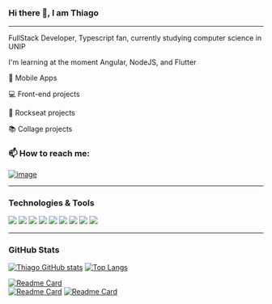 ### Hi there 👋, I am Thiago
___

FullStack Developer, Typescript fan, currently studying computer science in UNIP

I'm learning at the moment Angular, NodeJS, and Flutter

📱 Mobile Apps

💻 Front-end projects

🚀 Rockseat projects

📚 Collage projects

### 📫  How to reach me:

[![image](https://img.shields.io/badge/LinkedIn-0077B5?style=for-the-badge&logo=linkedin&logoColor=white)](https://www.linkedin.com/in/thiago-oliveira-de-paula/)
___

### Technologies & Tools

![](https://img.shields.io/badge/HTML5-E34F26?style=for-the-badge&logo=html5&logoColor=white)
![](https://img.shields.io/badge/CSS3-1572B6?style=for-the-badge&logo=css3&logoColor=white)
![](https://img.shields.io/badge/TypeScript-007ACC?style=for-the-badge&logo=typescript&logoColor=white)
![](https://img.shields.io/badge/Angular-DD0031?style=for-the-badge&logo=angular&logoColor=white)
![](https://img.shields.io/badge/React_Native-20232A?style=for-the-badge&logo=react&logoColor=61DAFB)
![](https://img.shields.io/badge/Node.js-43853D?style=for-the-badge&logo=node.js&logoColor=white)
![](https://img.shields.io/badge/MySQL-00000F?style=for-the-badge&logo=mysql&logoColor=white)
![](https://img.shields.io/badge/Dart-0175C2?style=for-the-badge&logo=dart&logoColor=white)
![](https://img.shields.io/badge/Flutter-02569B?style=for-the-badge&logo=flutter&logoColor=white)
___

### GitHub Stats

[![Thiago GitHub stats](https://github-readme-stats.vercel.app/api?username=thiagoOpaula&show_icons=true&theme=dark)](https://github.com/thiagoOpaula/github-readme-stats)
[![Top Langs](https://github-readme-stats.vercel.app/api/top-langs/?username=thiagoOpaula&layout=compact&theme=dark)](https://github.com/anuraghazra/github-readme-stats)

[![Readme Card](https://github-readme-stats.vercel.app/api/pin/?username=thiagoOpaula&repo=paper-shares&theme=dark)](https://github.com/ThiagoOpaula/paper-shares)
<br>
[![Readme Card](https://github-readme-stats.vercel.app/api/pin/?username=thiagoOpaula&repo=C6-bank-clone&theme=dark)](https://github.com/ThiagoOpaula/C6-bank-clone)
[![Readme Card](https://github-readme-stats.vercel.app/api/pin/?username=thiagoOpaula&repo=Facebook-navbar&theme=dark)](https://github.com/ThiagoOpaula/Facebook-navbar)

<!--
**ThiagoOpaula/ThiagoOpaula** is a ✨ _special_ ✨ repository because its `README.md` (this file) appears on your GitHub profile.

Here are some ideas to get you started:

- 🔭 I’m currently working on ...
- 🌱 I’m currently learning ...
- 👯 I’m looking to collaborate on ...
- 🤔 I’m looking for help with ...
- 💬 Ask me about ...
- 📫 How to reach me: ...
- 😄 Pronouns: ...
- ⚡ Fun fact: ...
-->
